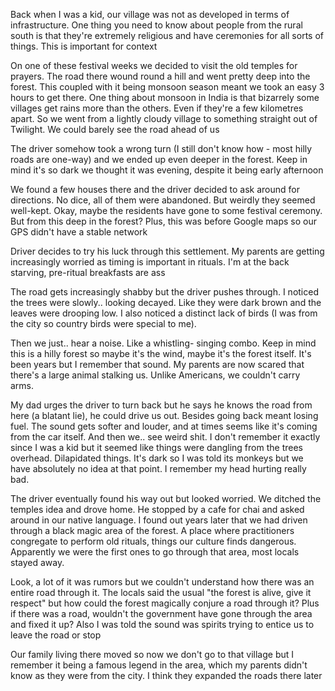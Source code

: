 Back when I was a kid, our village was not as developed in terms of infrastructure. One thing you need to know about people from the rural south is that they're extremely religious and have ceremonies for all sorts of things. This is important for context

On one of these festival weeks we decided to visit the old temples for prayers. The road there wound round a hill and went pretty deep into the forest. This coupled with it being monsoon season meant we took an easy 3 hours to get there. One thing about monsoon in India is that bizarrely some villages get rains more than the others. Even if they're a few kilometres apart. So we went from a lightly cloudy village to something straight out of Twilight. We could barely see the road ahead of us

The driver somehow took a wrong turn (I still don't know how - most hilly roads are one-way) and we ended up even deeper in the forest. Keep in mind it's so dark we thought it was evening, despite it being early afternoon

We found a few houses there and the driver decided to ask around for directions. No dice, all of them were abandoned. But weirdly they seemed well-kept. Okay, maybe the residents have gone to some festival ceremony. But from this deep in the forest? Plus, this was before Google maps so our GPS didn't have a stable network

Driver decides to try his luck through this settlement. My parents are getting increasingly worried as timing is important in rituals. I'm at the back starving, pre-ritual breakfasts are ass

The road gets increasingly shabby but the driver pushes through. I noticed the trees were slowly.. looking decayed. Like they were dark brown and the leaves were drooping low. I also noticed a distinct lack of birds (I was from the city so country birds were special to me).

Then we just.. hear a noise. Like a whistling- singing combo. Keep in mind this is a hilly forest so maybe it's the wind, maybe it's the forest itself. It's been years but I remember that sound. My parents are now scared that there's a large animal stalking us. Unlike Americans, we couldn't carry arms.

My dad urges the driver to turn back but he says he knows the road from here (a blatant lie), he could drive us out. Besides going back meant losing fuel. The sound gets softer and louder, and at times seems like it's coming from the car itself. And then we.. see weird shit. I don't remember it exactly since I was a kid but it seemed like things were dangling from the trees overhead. Dilapidated things. It's dark so I was told its monkeys but we have absolutely no idea at that point. I remember my head hurting really bad.

The driver eventually found his way out but looked worried. We ditched the temples idea and drove home. He stopped by a cafe for chai and asked around in our native language. I found out years later that we had driven through a black magic area of the forest. A place where practitioners congregate to perform old rituals, things our culture finds dangerous. Apparently we were the first ones to go through that area, most locals stayed away.

Look, a lot of it was rumors but we couldn't understand how there was an entire road through it. The locals said the usual "the forest is alive, give it respect" but how could the forest magically conjure a road through it? Plus if there was a road, wouldn't the government have gone through the area and fixed it up? Also I was told the sound was spirits trying to entice us to leave the road or stop

Our family living there moved so now we don't go to that village but I remember it being a famous legend in the area, which my parents didn't know as they were from the city. I think they expanded the roads there later

